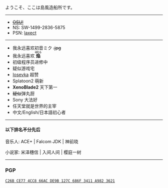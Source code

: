 ようこそ、ここは島風造船所です。

---

- [~~OSU!~~](https://osu.ppy.sh/users/6428299)
- NS: SW-1499-2836-5875
- PSN: [laxect](https://psnine.com/psnid/laxect)

---

- 我永远喜欢初音ミク ~~.jpg~~
- 我永远喜欢 **<ruby>焔<rt>ほむら</rt></ruby>**
- 初级程序员进修中
- 疑似游戏宅
- [Iosevka](https://github.com/be5invis/Iosevka) 超赞
- Splatoon2 萌新
- **XenoBlade2** 天下第一
- <del>疑似</del>弹丸厨
- Sony 大法好
- 任天堂就是世界的主宰
- 中文/English/日本語初心者

---

#### 以下排名<del>不</del>分先后

音乐人: ACE+ | Falcom JDK | 神前晓

小说家: 米泽穗信 | 入间人间 | 樱庭一树

---

### PGP

[`C26B CE77 4CC8 66AC DE9B 127C 686F 3411 A982 3621`](https://meta.sr.ht/~fubuki.pgp)
